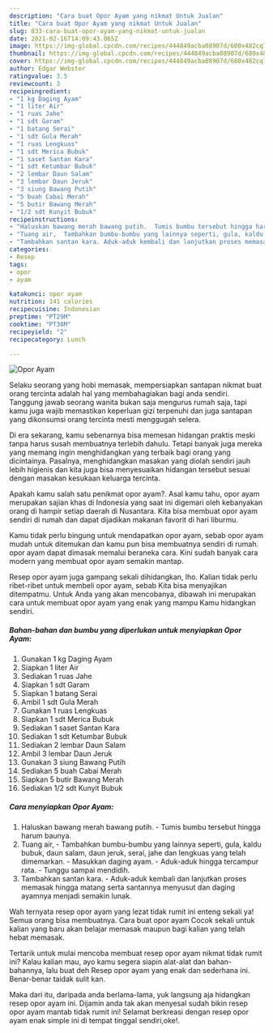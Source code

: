 ```yaml
---
description: "Cara buat Opor Ayam yang nikmat Untuk Jualan"
title: "Cara buat Opor Ayam yang nikmat Untuk Jualan"
slug: 833-cara-buat-opor-ayam-yang-nikmat-untuk-jualan
date: 2021-02-16T14:09:43.065Z
image: https://img-global.cpcdn.com/recipes/444849acba08907d/680x482cq70/opor-ayam-foto-resep-utama.jpg
thumbnail: https://img-global.cpcdn.com/recipes/444849acba08907d/680x482cq70/opor-ayam-foto-resep-utama.jpg
cover: https://img-global.cpcdn.com/recipes/444849acba08907d/680x482cq70/opor-ayam-foto-resep-utama.jpg
author: Edgar Webster
ratingvalue: 3.5
reviewcount: 3
recipeingredient:
- "1 kg Daging Ayam"
- "1 liter Air"
- "1 ruas Jahe"
- "1 sdt Garam"
- "1 batang Serai"
- "1 sdt Gula Merah"
- "1 ruas Lengkuas"
- "1 sdt Merica Bubuk"
- "1 saset Santan Kara"
- "1 sdt Ketumbar Bubuk"
- "2 lembar Daun Salam"
- "3 lembar Daun Jeruk"
- "3 siung Bawang Putih"
- "5 buah Cabai Merah"
- "5 butir Bawang Merah"
- "1/2 sdt Kunyit Bubuk"
recipeinstructions:
- "Haluskan bawang merah bawang putih.  Tumis bumbu tersebut hingga harum baunya."
- "Tuang air,  Tambahkan bumbu-bumbu yang lainnya seperti, gula, kaldu bubuk, daun salam, daun jeruk, serai, jahe dan lengkuas yang telah dimemarkan.  Masukkan daging ayam. Aduk-aduk hingga tercampur rata. Tunggu sampai mendidih."
- "Tambahkan santan kara. Aduk-aduk kembali dan lanjutkan proses memasak hingga matang serta santannya menyusut dan daging ayamnya menjadi semakin lunak."
categories:
- Resep
tags:
- opor
- ayam

katakunci: opor ayam 
nutrition: 141 calories
recipecuisine: Indonesian
preptime: "PT29M"
cooktime: "PT38M"
recipeyield: "2"
recipecategory: Lunch

---
```



![Opor Ayam](https://img-global.cpcdn.com/recipes/444849acba08907d/680x482cq70/opor-ayam-foto-resep-utama.jpg)

Selaku seorang yang hobi memasak, mempersiapkan santapan nikmat buat orang tercinta adalah hal yang membahagiakan bagi anda sendiri. Tanggung jawab seorang  wanita bukan saja mengurus rumah saja, tapi kamu juga wajib memastikan keperluan gizi terpenuhi dan juga santapan yang dikonsumsi orang tercinta mesti menggugah selera.

Di era  sekarang, kamu sebenarnya bisa memesan hidangan praktis meski tanpa harus susah membuatnya terlebih dahulu. Tetapi banyak juga mereka yang memang ingin menghidangkan yang terbaik bagi orang yang dicintainya. Pasalnya, menghidangkan masakan yang diolah sendiri jauh lebih higienis dan kita juga bisa menyesuaikan hidangan tersebut sesuai dengan masakan kesukaan keluarga tercinta. 



Apakah kamu salah satu penikmat opor ayam?. Asal kamu tahu, opor ayam merupakan sajian khas di Indonesia yang saat ini digemari oleh kebanyakan orang di hampir setiap daerah di Nusantara. Kita bisa membuat opor ayam sendiri di rumah dan dapat dijadikan makanan favorit di hari liburmu.

Kamu tidak perlu bingung untuk mendapatkan opor ayam, sebab opor ayam mudah untuk ditemukan dan kamu pun bisa membuatnya sendiri di rumah. opor ayam dapat dimasak memalui beraneka cara. Kini sudah banyak cara modern yang membuat opor ayam semakin mantap.

Resep opor ayam juga gampang sekali dihidangkan, lho. Kalian tidak perlu ribet-ribet untuk membeli opor ayam, sebab Kita bisa menyajikan ditempatmu. Untuk Anda yang akan mencobanya, dibawah ini merupakan cara untuk membuat opor ayam yang enak yang mampu Kamu hidangkan sendiri.

<!--inarticleads1-->

##### Bahan-bahan dan bumbu yang diperlukan untuk menyiapkan Opor Ayam:

1. Gunakan 1 kg Daging Ayam
1. Siapkan 1 liter Air
1. Sediakan 1 ruas Jahe
1. Siapkan 1 sdt Garam
1. Siapkan 1 batang Serai
1. Ambil 1 sdt Gula Merah
1. Gunakan 1 ruas Lengkuas
1. Siapkan 1 sdt Merica Bubuk
1. Sediakan 1 saset Santan Kara
1. Sediakan 1 sdt Ketumbar Bubuk
1. Sediakan 2 lembar Daun Salam
1. Ambil 3 lembar Daun Jeruk
1. Gunakan 3 siung Bawang Putih
1. Sediakan 5 buah Cabai Merah
1. Siapkan 5 butir Bawang Merah
1. Sediakan 1/2 sdt Kunyit Bubuk




<!--inarticleads2-->

##### Cara menyiapkan Opor Ayam:

1. Haluskan bawang merah bawang putih.  - Tumis bumbu tersebut hingga harum baunya.
1. Tuang air,  - Tambahkan bumbu-bumbu yang lainnya seperti, gula, kaldu bubuk, daun salam, daun jeruk, serai, jahe dan lengkuas yang telah dimemarkan.  - Masukkan daging ayam. - Aduk-aduk hingga tercampur rata. - Tunggu sampai mendidih.
1. Tambahkan santan kara. - Aduk-aduk kembali dan lanjutkan proses memasak hingga matang serta santannya menyusut dan daging ayamnya menjadi semakin lunak.




Wah ternyata resep opor ayam yang lezat tidak rumit ini enteng sekali ya! Semua orang bisa membuatnya. Cara buat opor ayam Cocok sekali untuk kalian yang baru akan belajar memasak maupun bagi kalian yang telah hebat memasak.

Tertarik untuk mulai mencoba membuat resep opor ayam nikmat tidak rumit ini? Kalau kalian mau, ayo kamu segera siapin alat-alat dan bahan-bahannya, lalu buat deh Resep opor ayam yang enak dan sederhana ini. Benar-benar taidak sulit kan. 

Maka dari itu, daripada anda berlama-lama, yuk langsung aja hidangkan resep opor ayam ini. Dijamin anda tak akan menyesal sudah bikin resep opor ayam mantab tidak rumit ini! Selamat berkreasi dengan resep opor ayam enak simple ini di tempat tinggal sendiri,oke!.

